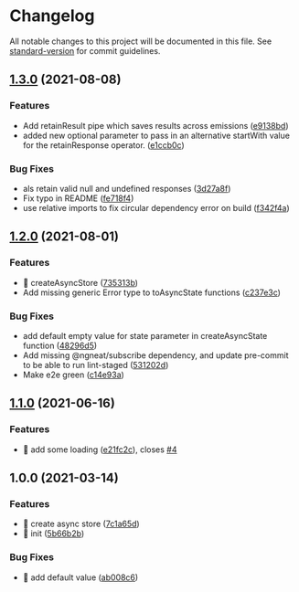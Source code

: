 # Changelog

All notable changes to this project will be documented in this file. See [standard-version](https://github.com/conventional-changelog/standard-version) for commit guidelines.

## [1.3.0](https://github.com/ngneat/loadoff/compare/v1.2.0...v1.3.0) (2021-08-08)


### Features

* Add retainResult pipe which saves results across emissions ([e9138bd](https://github.com/ngneat/loadoff/commit/e9138bd2ce57d670ab257bf1d53293dd2d544b2d))
* added new optional parameter to pass in an alternative startWith value for the retainResponse operator. ([e1ccb0c](https://github.com/ngneat/loadoff/commit/e1ccb0c065d97e8d40261dc97a70e5a0aa0e1873))


### Bug Fixes

* als retain valid null and undefined responses ([3d27a8f](https://github.com/ngneat/loadoff/commit/3d27a8fb5d3096ba48b9b8282eb1203f2442a537))
* Fix typo in README ([fe718f4](https://github.com/ngneat/loadoff/commit/fe718f4c6e5c0b07999da5f4d616dc4c323d6a72))
* use relative imports to fix circular dependency error on build ([f342f4a](https://github.com/ngneat/loadoff/commit/f342f4af6e8475462326a5e7e0ab1267fb7575ed))

## [1.2.0](https://github.com/ngneat/loadoff/compare/v1.1.0...v1.2.0) (2021-08-01)


### Features

* 🎸 createAsyncStore ([735313b](https://github.com/ngneat/loadoff/commit/735313bc08e6f456b806bc2e8ae69d7d1588f1fa))
* Add missing generic Error type to toAsyncState functions ([c237e3c](https://github.com/ngneat/loadoff/commit/c237e3c364a9ae09d1004c851cc7f9d9bd1d1133))


### Bug Fixes

* add default empty value for state parameter in createAsyncState function ([48296d5](https://github.com/ngneat/loadoff/commit/48296d5cfcd908db5e4f4efb7cda77f57ae1f3a2))
* Add missing @ngneat/subscribe dependency, and update pre-commit to be able to run lint-staged ([531202d](https://github.com/ngneat/loadoff/commit/531202daa1eb244940eb50d5ad338fdcf1eb79c0))
* Make e2e green ([c14e93a](https://github.com/ngneat/loadoff/commit/c14e93ab6f7b17349f13afd11e263673df240340))

## [1.1.0](https://github.com/ngneat/loadoff/compare/v1.0.0...v1.1.0) (2021-06-16)


### Features

* 🎸 add some loading ([e21fc2c](https://github.com/ngneat/loadoff/commit/e21fc2c3b2108aa06f26d23011a2478e17fa437e)), closes [#4](https://github.com/ngneat/loadoff/issues/4)

## 1.0.0 (2021-03-14)


### Features

* 🎸 create async store ([7c1a65d](https://github.com/ngneat/loadoff/commit/7c1a65d23823b295e0c72cbd688291c639adb085))
* 🎸 init ([5b66b2b](https://github.com/ngneat/loadoff/commit/5b66b2bc500cbf212bc5425300fc843d0f755329))


### Bug Fixes

* 🐛 add default value ([ab008c6](https://github.com/ngneat/loadoff/commit/ab008c69f1e8fd53bc722481bf06ba75591f1bf2))
